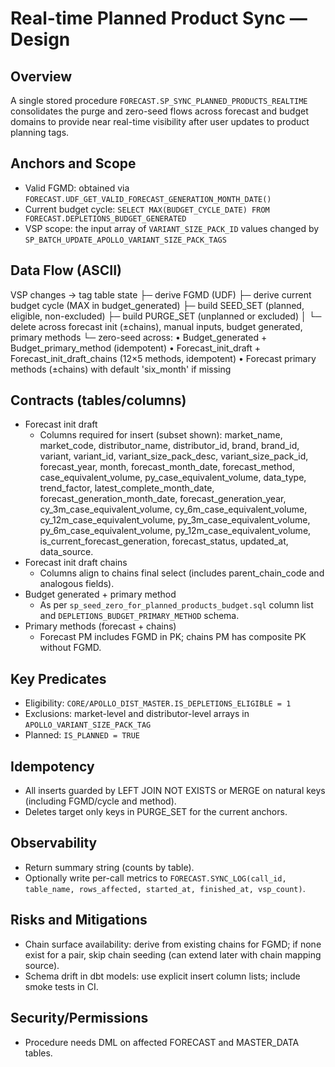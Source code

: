 # Real-time Planned Product Sync — Design

## Overview
A single stored procedure `FORECAST.SP_SYNC_PLANNED_PRODUCTS_REALTIME` consolidates the purge and zero-seed flows across forecast and budget domains to provide near real-time visibility after user updates to product planning tags.

## Anchors and Scope
- Valid FGMD: obtained via `FORECAST.UDF_GET_VALID_FORECAST_GENERATION_MONTH_DATE()`
- Current budget cycle: `SELECT MAX(BUDGET_CYCLE_DATE) FROM FORECAST.DEPLETIONS_BUDGET_GENERATED`
- VSP scope: the input array of `VARIANT_SIZE_PACK_ID` values changed by `SP_BATCH_UPDATE_APOLLO_VARIANT_SIZE_PACK_TAGS`

## Data Flow (ASCII)

VSP changes → tag table state
  ├─ derive FGMD (UDF)
  ├─ derive current budget cycle (MAX in budget_generated)
  ├─ build SEED_SET (planned, eligible, non-excluded)
  ├─ build PURGE_SET (unplanned or excluded)
  │   └─ delete across forecast init (±chains), manual inputs, budget generated, primary methods
  └─ zero-seed across:
      • Budget_generated + Budget_primary_method (idempotent)
      • Forecast_init_draft + Forecast_init_draft_chains (12×5 methods, idempotent)
      • Forecast primary methods (±chains) with default 'six_month' if missing

## Contracts (tables/columns)
- Forecast init draft
  - Columns required for insert (subset shown): market_name, market_code, distributor_name, distributor_id, brand, brand_id, variant, variant_id, variant_size_pack_desc, variant_size_pack_id, forecast_year, month, forecast_month_date, forecast_method, case_equivalent_volume, py_case_equivalent_volume, data_type, trend_factor, latest_complete_month_date, forecast_generation_month_date, forecast_generation_year, cy_3m_case_equivalent_volume, cy_6m_case_equivalent_volume, cy_12m_case_equivalent_volume, py_3m_case_equivalent_volume, py_6m_case_equivalent_volume, py_12m_case_equivalent_volume, is_current_forecast_generation, forecast_status, updated_at, data_source.
- Forecast init draft chains
  - Columns align to chains final select (includes parent_chain_code and analogous fields).
- Budget generated + primary method
  - As per `sp_seed_zero_for_planned_products_budget.sql` column list and `DEPLETIONS_BUDGET_PRIMARY_METHOD` schema.
- Primary methods (forecast + chains)
  - Forecast PM includes FGMD in PK; chains PM has composite PK without FGMD.

## Key Predicates
- Eligibility: `CORE/APOLLO_DIST_MASTER.IS_DEPLETIONS_ELIGIBLE = 1`
- Exclusions: market-level and distributor-level arrays in `APOLLO_VARIANT_SIZE_PACK_TAG`
- Planned: `IS_PLANNED = TRUE`

## Idempotency
- All inserts guarded by LEFT JOIN NOT EXISTS or MERGE on natural keys (including FGMD/cycle and method).
- Deletes target only keys in PURGE_SET for the current anchors.

## Observability
- Return summary string (counts by table).
- Optionally write per-call metrics to `FORECAST.SYNC_LOG(call_id, table_name, rows_affected, started_at, finished_at, vsp_count)`.

## Risks and Mitigations
- Chain surface availability: derive from existing chains for FGMD; if none exist for a pair, skip chain seeding (can extend later with chain mapping source).
- Schema drift in dbt models: use explicit insert column lists; include smoke tests in CI.

## Security/Permissions
- Procedure needs DML on affected FORECAST and MASTER_DATA tables.
